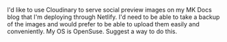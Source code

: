 I'd like to use Cloudinary to serve social preview images on my MK Docs blog that I'm deploying through Netlify. I'd need to be able to take a backup of the images and would prefer to be able to upload them easily and conveniently. My OS is OpenSuse. Suggest a way to do this.